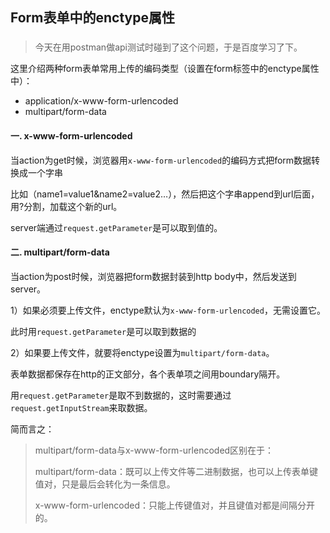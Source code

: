 ## Form表单中的enctype属性
###

> 今天在用postman做api测试时碰到了这个问题，于是百度学习了下。


这里介绍两种form表单常用上传的编码类型（设置在form标签中的enctype属性中）：

* application/x-www-form-urlencoded
* multipart/form-data

#### 一. x-www-form-urlencoded

当action为get时候，浏览器用`x-www-form-urlencoded`的编码方式把form数据转换成一个字串

比如（name1=value1&name2=value2…），然后把这个字串append到url后面，用?分割，加载这个新的url。

server端通过`request.getParameter`是可以取到值的。 

#### 二. multipart/form-data

当action为post时候，浏览器把form数据封装到http body中，然后发送到server。

1）如果必须要上传文件，enctype默认为`x-www-form-urlencoded`，无需设置它。

此时用`request.getParameter`是可以取到数据的 

2）如果要上传文件，就要将enctype设置为`multipart/form-data`。

表单数据都保存在http的正文部分，各个表单项之间用boundary隔开。

用`request.getParameter`是取不到数据的，这时需要通过`request.getInputStream`来取数据。

简而言之：

> multipart/form-data与x-www-form-urlencoded区别在于：
>
> multipart/form-data：既可以上传文件等二进制数据，也可以上传表单键值对，只是最后会转化为一条信息。     
>       
> x-www-form-urlencoded：只能上传键值对，并且键值对都是间隔分开的。